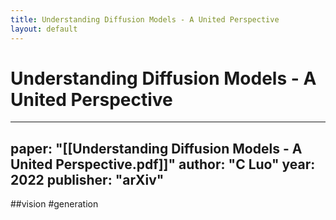 ```yaml
---
title: Understanding Diffusion Models - A United Perspective
layout: default
---
```


# Understanding Diffusion Models - A United Perspective

---
paper: "[[Understanding Diffusion Models - A United Perspective.pdf]]"
author: "C Luo"
year: 2022
publisher: "arXiv"
---
##vision #generation 